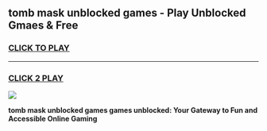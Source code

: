 
## tomb mask unblocked games - Play Unblocked Gmaes & Free
<h3>
<a href="https://premium.freeplayer.one?title=tomb_mask_unblocked_games&ref=20F">CLICK TO PLAY</a></h3>
<hr>

<h3>
<a href="https://premium.freeplayer.one?title=tomb_mask_unblocked_games&ref=20F">CLICK 2 PLAY</a>
  
</h3>

<a href="https://premium.freeplayer.one?title=tomb_mask_unblocked_games&ref=20F/"><img src="https://clearcache.store/games.png"></a>


**tomb mask unblocked games games unblocked: Your Gateway to Fun and Accessible Online Gaming**
